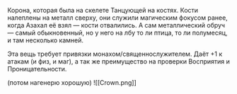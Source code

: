 Корона, которая была на скелете Танцующей на костях. Кости налеплены на металл сверху, они служили магическим фокусом ранее, когда Азахал её взял — кости отвалились. А сам металлический обруч — самый обыкновенный, но у него на лбу то ли птица, то ли полумесяц, и там несколько камней.

Эта вещь требует привязки монахом/священнослужителем. 
Даёт +1 к атакам (и физ, и маг), а так же преимущество на проверки Восприятия и Проницательности. 


(потом нагенерю хорошую)
![[Crown.png]] 